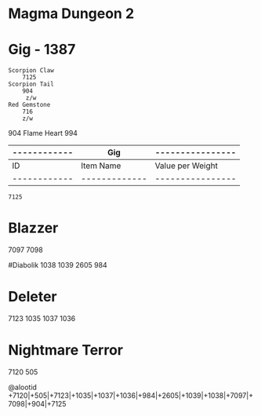 # Magma Dungeon 2

# Gig - 1387
    Scorpion Claw
        7125
    Scorpion Tail
        904
         z/w
    Red Gemstone
        716
        z/w
904
    Flame Heart
        994
    
------------ |      Gig      | ----------------
------------ | ------------- | ----------------
    ID       | Item Name     | Value per Weight
------------ | ------------- | ----------------
    7125
# Blazzer
7097
7098

#Diabolik
1038
1039
2605
984

# Deleter
7123
1035
1037
1036

# Nightmare Terror

7120
505

@alootid +7120|+505|+7123|+1035|+1037|+1036|+984|+2605|+1039|+1038|+7097|+7098|+904|+7125
